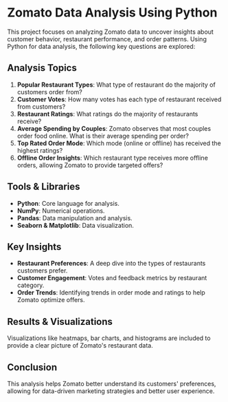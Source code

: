 # Zomato Data Analysis Using Python

This project focuses on analyzing Zomato data to uncover insights about customer behavior, restaurant performance, and order patterns. Using Python for data analysis, the following key questions are explored:

## Analysis Topics
1. **Popular Restaurant Types**: What type of restaurant do the majority of customers order from?
2. **Customer Votes**: How many votes has each type of restaurant received from customers?
3. **Restaurant Ratings**: What ratings do the majority of restaurants receive?
4. **Average Spending by Couples**: Zomato observes that most couples order food online. What is their average spending per order?
5. **Top Rated Order Mode**: Which mode (online or offline) has received the highest ratings?
6. **Offline Order Insights**: Which restaurant type receives more offline orders, allowing Zomato to provide targeted offers?

## Tools & Libraries
- **Python**: Core language for analysis.
- **NumPy**: Numerical operations.
- **Pandas**: Data manipulation and analysis.
- **Seaborn & Matplotlib**: Data visualization.


## Key Insights
- **Restaurant Preferences**: A deep dive into the types of restaurants customers prefer.
- **Customer Engagement**: Votes and feedback metrics by restaurant category.
- **Order Trends**: Identifying trends in order mode and ratings to help Zomato optimize offers.

## Results & Visualizations
Visualizations like heatmaps, bar charts, and histograms are included to provide a clear picture of Zomato's restaurant data.

## Conclusion
This analysis helps Zomato better understand its customers' preferences, allowing for data-driven marketing strategies and better user experience.
